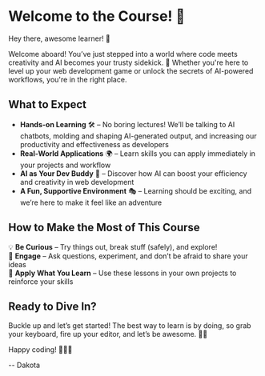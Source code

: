 # Welcome to the Course! 🎉

Hey there, awesome learner! 👋

Welcome aboard! You’ve just stepped into a world where code meets creativity and AI becomes your trusty sidekick. 🚀 Whether you're here to level up your web development game or unlock the secrets of AI-powered workflows, you're in the right place.

## What to Expect

- **Hands-on Learning** 🛠️ – No boring lectures! We’ll be talking to AI chatbots, molding and shaping AI-generated output, and increasing our productivity and effectiveness as developers
- **Real-World Applications** 🌍 – Learn skills you can apply immediately in your projects and workflow
- **AI as Your Dev Buddy** 🤖 – Discover how AI can boost your efficiency and creativity in web development
- **A Fun, Supportive Environment** 🎭 – Learning should be exciting, and we’re here to make it feel like an adventure

## How to Make the Most of This Course

💡 **Be Curious** – Try things out, break stuff (safely), and explore!\
💬 **Engage** – Ask questions, experiment, and don’t be afraid to share your ideas\
🎯 **Apply What You Learn** – Use these lessons in your own projects to reinforce your skills

## Ready to Dive In?

Buckle up and let’s get started! The best way to learn is by doing, so grab your keyboard, fire up your editor, and let’s be awesome. 🚀✨

Happy coding! 🎩🐱‍💻

-- Dakota
